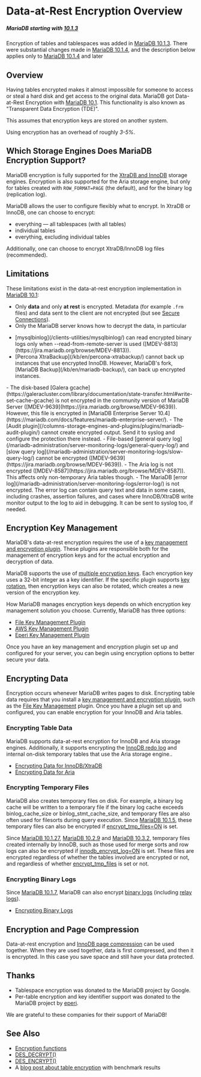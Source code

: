 # Data-at-Rest Encryption Overview

##### MariaDB starting with [10.1.3](/kb/en/mariadb-1013-release-notes/)

Encryption of tables and tablespaces was added in [MariaDB 10.1.3](/kb/en/mariadb-1013-release-notes/). There were substantial changes made in [MariaDB 10.1.4](/kb/en/mariadb-1014-release-notes/), and the description below applies only to [MariaDB 10.1.4](/kb/en/mariadb-1014-release-notes/) and later

## Overview

Having tables encrypted makes it almost impossible for someone to access or
steal a hard disk and get access to the original data. MariaDB got Data-at-Rest Encryption with [MariaDB 10.1](/kb/en/what-is-mariadb-101/). This functionality is also known as "Transparent Data Encryption (TDE)".

This assumes that encryption keys are stored on another system.

Using encryption has an overhead of roughly <em>3-5%</em>.

## Which Storage Engines Does MariaDB Encryption Support?

MariaDB encryption is fully supported for the [XtraDB and InnoDB](/kb/en/xtradb-and-innodb/)
storage engines. Encryption is also supported for the Aria storage
engine, but only for tables created with `ROW_FORMAT=PAGE` (the default), and for the binary log (replication log).

MariaDB allows the user to configure flexibly what to encrypt.  In XtraDB or
InnoDB, one can choose to encrypt:

- everything — all tablespaces (with all tables)
- individual tables
- everything, excluding individual tables

Additionally, one can choose to encrypt XtraDB/InnoDB log files (recommended).

## Limitations

These limitations exist in the data-at-rest encryption implementation in [MariaDB 10.1](/kb/en/what-is-mariadb-101/):

- Only <strong>data</strong> and only <strong>at rest</strong> is encrypted. Metadata (for example `.frm` files) and data sent to the client are not encrypted (but see [Secure Connections](/kb/en/secure-connections/)).
- Only the MariaDB server knows how to decrypt the data, in particular
<ul start="1"><li>[mysqlbinlog](/clients-utilities/mysqlbinlog/) can read encrypted binary logs only when --read-from-remote-server is used ([MDEV-8813](https://jira.mariadb.org/browse/MDEV-8813)).
</li><li>[Percona XtraBackup](/kb/en/percona-xtrabackup/) cannot back up instances that use encrypted InnoDB. However, MariaDB's fork, [MariaDB Backup](/kb/en/mariadb-backup/), can back up encrypted instances.
</li></ul>
- The disk-based [Galera gcache](https://galeracluster.com/library/documentation/state-transfer.html#write-set-cache-gcache) is not encrypted in the community version of MariaDB Server ([MDEV-9639](https://jira.mariadb.org/browse/MDEV-9639)). However, this file is encrypted in [MariaDB Enterprise Server 10.4](https://mariadb.com/docs/features/mariadb-enterprise-server/).
- The [Audit plugin](/columns-storage-engines-and-plugins/plugins/mariadb-audit-plugin/) cannot create encrypted output. Send it to syslog and configure the protection there instead.
- File-based [general query log](/mariadb-administration/server-monitoring-logs/general-query-log/) and [slow query log](/mariadb-administration/server-monitoring-logs/slow-query-log/) cannot be encrypted ([MDEV-9639](https://jira.mariadb.org/browse/MDEV-9639)).
- The Aria log is not encrypted ([MDEV-8587](https://jira.mariadb.org/browse/MDEV-8587)). This affects only non-temporary Aria tables though.
- The MariaDB [error log](/mariadb-administration/server-monitoring-logs/error-log/) is not encrypted. The error log can contain query text and data in some cases, including crashes, assertion failures, and cases where InnoDB/XtraDB write monitor output to the log to aid in debugging. It can be sent to syslog too, if needed.

## Encryption Key Management

MariaDB's data-at-rest encryption requires the use of a [key management and encryption plugin](/mariadb-administration/user-server-security/securing-mariadb/securing-mariadb-encryption/securing-mariadb-data-at-rest-encryption/key-management-and-encryption-plugins/encryption-key-management/). These plugins are responsible both for the management of encryption keys and for the actual encryption and decryption of data.

MariaDB supports the use of [multiple encryption keys](/kb/en/encryption-key-management/#using-multiple-encryption-keys). Each encryption key uses a 32-bit integer as a key identifier. If the specific plugin supports [key rotation](/kb/en/encryption-key-management/#rotating-keys), then encryption keys can also be rotated, which creates a new version of the encryption key.

How MariaDB manages encryption keys depends on which encryption key management solution you choose. Currently, MariaDB has three options:

- [File Key Management Plugin](/mariadb-administration/user-server-security/securing-mariadb/securing-mariadb-encryption/securing-mariadb-data-at-rest-encryption/key-management-and-encryption-plugins/file-key-management-encryption-plugin/)
- [AWS Key Management Plugin](/mariadb-administration/user-server-security/securing-mariadb/securing-mariadb-encryption/securing-mariadb-data-at-rest-encryption/key-management-and-encryption-plugins/aws-key-management-encryption-plugin/)
- [Eperi Key Management Plugin](/mariadb-administration/user-server-security/securing-mariadb/securing-mariadb-encryption/securing-mariadb-data-at-rest-encryption/key-management-and-encryption-plugins/eperi-key-management-encryption-plugin/)

Once you have an key management and encryption plugin set up and configured for your server, you can begin using encryption options to better secure your data.

## Encrypting Data

Encryption occurs whenever MariaDB writes pages to disk. Encrypting table data requires that you install a [key management and encryption plugin](/mariadb-administration/user-server-security/securing-mariadb/securing-mariadb-encryption/securing-mariadb-data-at-rest-encryption/key-management-and-encryption-plugins/encryption-key-management/), such as the [File Key Management](/mariadb-administration/user-server-security/securing-mariadb/securing-mariadb-encryption/securing-mariadb-data-at-rest-encryption/key-management-and-encryption-plugins/file-key-management-encryption-plugin/) plugin.  Once you have a plugin set up and configured, you can enable encryption for your InnoDB and Aria tables.

### Encrypting Table Data

MariaDB supports data-at-rest encryption for InnoDB and Aria storage engines. Additionally, it supports encrypting the [InnoDB redo log](/kb/en/xtradbinnodb-redo-log/) and internal on-disk temporary tables that use the Aria storage engine..

- [Encrypting Data for InnoDB/XtraDB](/kb/en/encrypting-data-for-innodb-xtradb/)
- [Encrypting Data for Aria](/kb/en/encrypting-data-for-aria/)

### Encrypting Temporary Files

MariaDB also creates temporary files on disk. For example, a binary log cache will be written to a temporary file if the binary log cache exceeds <a undefined>binlog_cache_size</a> or <a undefined>binlog_stmt_cache_size</a>, and temporary files are also often used for filesorts during query execution. Since [MariaDB 10.1.5](/kb/en/mariadb-1015-release-notes/), these temporary files can also be encrypted if [encrypt_tmp_files=ON](/kb/en/server-system-variables/#encrypt_tmp_files) is set.

Since [MariaDB 10.1.27](/kb/en/mariadb-10127-release-notes/), [MariaDB 10.2.9](/kb/en/mariadb-1029-release-notes/) and [MariaDB 10.3.2](/kb/en/mariadb-1032-release-notes/), temporary files created internally by InnoDB, such as those used for merge sorts and row logs can also be encrypted if [innodb_encrypt_log=ON](/kb/en/xtradbinnodb-server-system-variables/#innodb_encrypt_log) is set. These files are encrypted regardless of whether the tables involved are encrypted or not, and regardless of whether [encrypt_tmp_files](/kb/en/server-system-variables/#encrypt_tmp_files) is set or not.

### Encrypting Binary Logs

Since [MariaDB 10.1.7](/kb/en/mariadb-1017-release-notes/), MariaDB can also encrypt [binary logs](/mariadb-administration/server-monitoring-logs/binary-log/) (including [relay logs](/mariadb-administration/server-monitoring-logs/binary-log/relay-log/)).

- [Encrypting Binary Logs](/mariadb-administration/user-server-security/securing-mariadb/securing-mariadb-encryption/securing-mariadb-data-at-rest-encryption/encrypting-binary-logs/)

## Encryption and Page Compression

Data-at-rest encryption and [InnoDB page compression](/kb/en/compression/) can be used
together. When they are used together, data is first compressed, and then it is encrypted. In
this case you save space and still have your data protected.

## Thanks

- Tablespace encryption was donated to the MariaDB project by Google.
- Per-table encryption and key identifier support was donated to the MariaDB project by [eperi](http://eperi.de/en).

We are grateful to these companies for their support of MariaDB!

## See Also

- [Encryption functions](/kb/en/encryption-functions/)
- [DES_DECRYPT()](/built-in-functions/secondary-functions/encryption-hashing-and-compression-functions/des_decrypt/)
- [DES_ENCRYPT()](/built-in-functions/secondary-functions/encryption-hashing-and-compression-functions/des_encrypt/)
- A [blog post about table encryption](https://mariadb.com/blog/table-and-tablespace-encryption-mariadb-101/) with benchmark results